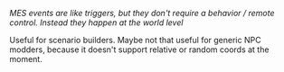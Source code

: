 _MES events are like triggers, but they don't require a behavior / remote control. Instead they happen at the world level_

Useful for scenario builders. Maybe not that useful for generic NPC modders, because it doesn't support relative or random coords at the moment.
